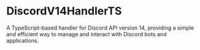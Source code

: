 # DiscordV14HandlerTS
A TypeScript-based handler for Discord API version 14, providing a simple and efficient way to manage and interact with Discord bots and applications.
